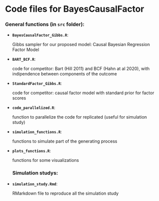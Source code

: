 # Code files for BayesCausalFactor

### General functions (in **`src`** folder):
- **`BayesCausalFactor_Gibbs.R`**:

   Gibbs sampler for our proposed model: Causal Bayesian Regression Factor Model
- **`BART_BCF.R`**:
   
    code for competitor: Bart (Hill 2011) and BCF (Hahn at al 2020), with indipendence between components of the outcome
- **`StandardFactor_Gibbs.R`**:
   
    code for competitor: causal factor model with standard prior for factor scores
- **`code_parallelized.R`**:
   
    function to parallelize the code for replicated (useful for simulation study)
- **`simulation_functions.R`**:
   
    functions to simulate part of the generating process
- **`plots_functions.R`**:
   
    functions for some visualizations
    
  ### Simulation studys:
 - **`simulation_study.Rmd`**:
   
    RMarkdown file to reproduce all the simulation study
